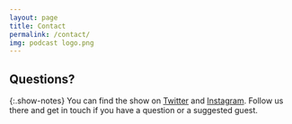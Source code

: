 ```yaml
---
layout: page
title: Contact
permalink: /contact/
img: podcast logo.png
---
```


## Questions?

{:.show-notes}
You can find the show on [Twitter](https://www.twitter.com/RTEverythingPod) and 
[Instagram](https://www.instagram.com/rethinkingworkandlife/). Follow us there and get in touch if you have a 
question or a suggested guest.  
